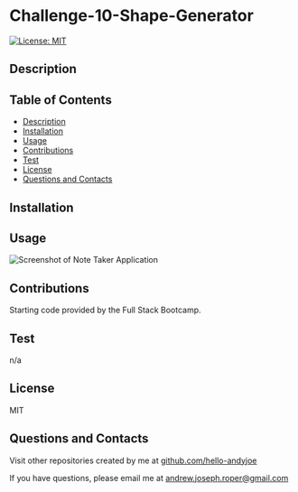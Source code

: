 # Challenge-10-Shape-Generator

[![License: MIT](https://img.shields.io/badge/License-MIT-yellow.svg)](https://opensource.org/licenses/MIT)


## Description



## Table of Contents
* [Description](#description)
* [Installation](#installation)
* [Usage](#usage)
* [Contributions](#contributions)
* [Test](#test)
* [License](#license)
* [Questions and Contacts](#questions-and-contacts)


## Installation



## Usage



![Screenshot of Note Taker Application](./assets/express_notetaker_screenshot.png)


## Contributions
Starting code provided by the Full Stack Bootcamp.


## Test
n/a


## License
MIT


## Questions and Contacts
Visit other repositories created by me at [github.com/hello-andyjoe](https://github.com/hello-andyjoe)

If you have questions, please email me at [andrew.joseph.roper@gmail.com](mailto:andrew.joseph.roper@gmail.com)